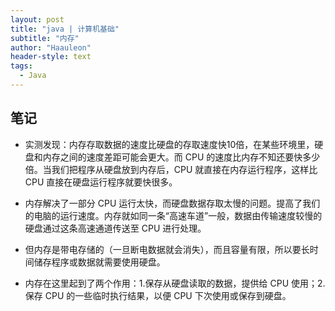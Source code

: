 ```yaml
---
layout: post
title: "java | 计算机基础"
subtitle: "内存"
author: "Haauleon"
header-style: text
tags:
  - Java
---
```


## 笔记  
* 实测发现：内存存取数据的速度比硬盘的存取速度快10倍，在某些环境里，硬盘和内存之间的速度差距可能会更大。而 CPU 的速度比内存不知还要快多少倍。当我们把程序从硬盘放到内存后，CPU 就直接在内存运行程序，这样比 CPU 直接在硬盘运行程序就要快很多。     

* 内存解决了一部分 CPU 运行太快，而硬盘数据存取太慢的问题。提高了我们的电脑的运行速度。内存就如同一条“高速车道”一般，数据由传输速度较慢的硬盘通过这条高速通道传送至 CPU 进行处理。     

* 但内存是带电存储的（一旦断电数据就会消失），而且容量有限，所以要长时间储存程序或数据就需要使用硬盘。    

* 内存在这里起到了两个作用：1.保存从硬盘读取的数据，提供给 CPU 使用；2.保存 CPU 的一些临时执行结果，以便 CPU 下次使用或保存到硬盘。